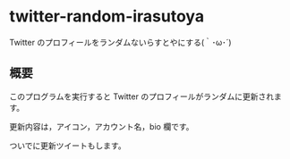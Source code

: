 # twitter-random-irasutoya
Twitter のプロフィールをランダムないらすとやにする(｀･ω･´)

## 概要

このプログラムを実行すると Twitter のプロフィールがランダムに更新されます。

更新内容は，アイコン，アカウント名，bio 欄です。

ついでに更新ツイートもします。
